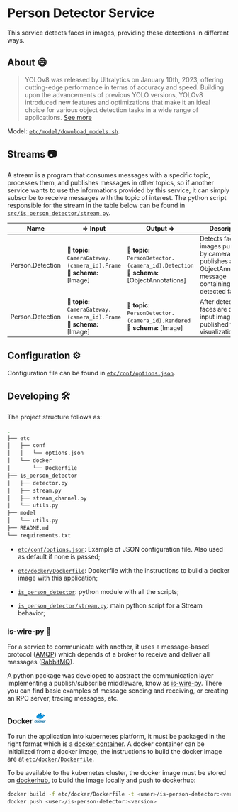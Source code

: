 # Person Detector Service

This service detects faces in images, providing these detections in different ways.

## About :smile:

> YOLOv8 was released by Ultralytics on January 10th, 2023, offering cutting-edge performance in terms of accuracy and speed. Building upon the advancements of previous YOLO versions, YOLOv8 introduced new features and optimizations that make it an ideal choice for various object detection tasks in a wide range of applications. [See more](https://docs.ultralytics.com/models/yolov8/)

Model: [`etc/model/download_models.sh`](https://github.com/labvisio/is-face-detector/blob/master/etc/model/download_models.sh).

## Streams :camera:

A stream is a program that consumes messages with a specific topic, processes them, and publishes messages in other topics, so if another service wants to use the informations provided by this service, it can simply subscribe to receive messages with the topic of interest. The python script responsible for the stream in the table below can be found in [`src/is_person_detector/stream.py`](https://github.com/JoabFelippx/is-person-detector/blob/main/is_person_detector/stream.py).

| Name | ⇒ Input | Output  ⇒ | Description |
| ---- | ------- | --------- | ----------- |
| Person.Detection | :incoming_envelope: **topic:** `CameraGateway.(camera_id).Frame` <br> :gem: **schema:** [Image] | :incoming_envelope: **topic:**  `PersonDetector.(camera_id).Detection` <br> :gem: **schema:** [ObjectAnnotations] | Detects face on images published by cameras and publishes an ObjectAnnotations message containing all the detected faces. |
| Person.Detection | :incoming_envelope: **topic:** `CameraGateway.(camera_id).Frame` <br> :gem: **schema:** [Image]| :incoming_envelope: **topic:** `PersonDetector.(camera_id).Rendered` <br> :gem: **schema:** [Image]| After detection, faces are drew on input image and published for visualization.|

## Configuration :gear:

Configuration file can be found in [`etc/conf/options.json`](https://github.com/JoabFelippx/is-person-detector/blob/main/etc/conf/options.json).

## Developing :hammer_and_wrench:

The project structure follows as:

```bash
.
├── etc
│   ├── conf
│   │   └── options.json
│   └── docker
│       └── Dockerfile
├── is_person_detector
│   ├── detector.py
│   ├── stream.py
│   ├── stream_channel.py
│   └── utils.py
├── model
│   └── utils.py
├── README.md
└── requirements.txt
```

* [`etc/conf/options.json`](https://github.com/JoabFelippx/is-person-detector/blob/main/etc/conf/options.json): Example of JSON configuration file. Also used as default if none is passed;

* [`etc/docker/Dockerfile`](https://github.com/JoabFelippx/is-person-detector/blob/main/etc/docker/Dockerfile): Dockerfile with the instructions to build a docker image with this application;

* [`is_person_detector`](https://github.com/JoabFelippx/is-person-detector/tree/main/is_person_detector): python module with all the scripts;

* [`is_person_detector/stream.py`](https://github.com/JoabFelippx/is-person-detector/blob/main/is_person_detector/stream.py): main python script for a Stream behavior;

### is-wire-py :incoming_envelope:

For a service to communicate with another, it uses a message-based protocol ([AMQP](https://github.com/celery/py-amqp)) which depends of a broker to receive and deliver all messages ([RabbitMQ](https://www.rabbitmq.com/)).

A python package was developed to abstract the communication layer implementing a publish/subscribe middleware, know as [is-wire-py](https://github.com/labvisio/is-wire-py). There you can find basic examples of message sending and receiving, or creating an RPC server, tracing messages, etc.

### Docker <img alt="docker" width="26px" src="https://raw.githubusercontent.com/github/explore/80688e429a7d4ef2fca1e82350fe8e3517d3494d/topics/docker/docker.png" />

To run the application into kubernetes platform, it must be packaged in the right format which is a [docker container](https://www.docker.com/resources/what-container). A docker container can be initialized from a docker image, the instructions to build the docker image are at [`etc/docker/Dockerfile`](https://github.com/JoabFelippx/is-person-detector/blob/main/etc/docker/Dockerfile).

To be available to the kubernetes cluster, the docker image must be stored on [dockerhub](https://hub.docker.com/), to build the image locally and push to dockerhub:

```bash
docker build -f etc/docker/Dockerfile -t <user>/is-person-detector:<version> .
docker push <user>/is-person-detector:<version>
```
